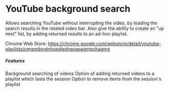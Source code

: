 # YouTube background search

Allows searching YouTube without interrupting the video, by loading the search results in the related video bar. Also give the ability to create an "up next" list, by adding returned results to an ad-hoc playlist.

Chrome Web Store: https://chrome.google.com/webstore/detail/youtube-playlists/cmgmibjndnhopdjednaoapagmpchagmg

##### Features
Background searching of videos
Option of adding returned videos to a playlist which lasts the session
Option to remove items from the session's playlist
